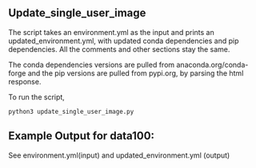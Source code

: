 ## Update_single_user_image 

The script takes an environment.yml as the input and prints an updated_environment.yml, with updated conda dependencies and pip dependencies. All the comments and other sections stay the same. 

The conda dependencies versions are pulled from anaconda.org/conda-forge and the pip versions are pulled from pypi.org, by parsing the html response. 


To run the script, 

```python3
python3 update_single_user_image.py
```

## Example Output for data100: 
See environment.yml(input) and updated_environment.yml (output)
